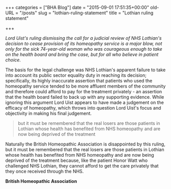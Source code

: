 +++
categories = ["BHA Blog"]
date = "2015-09-01 17:51:35+00:00"
old-URL = "/posts"
slug = "lothian-ruling-statement"
title = "Lothian ruling statement"

+++

_Lord Uist's ruling dismissing the call for a judicial review of NHS Lothian's decision to cease provision of its homeopathy service is a major blow, not only for the sick 74-year-old woman who was courageous enough to take on the health board and bring the case, but for all who believe in patient choice._

The basis for the legal challenge was NHS Lothian's apparent failure to take into account its public sector equality duty in reaching its decision; specifically, its highly inaccurate assertion that patients who used the homeopathy service tended to be more affluent members of the community and therefore could afford to pay for the treatment privately - an assertion that the health board failed to back up with any supporting evidence. While ignoring this argument Lord Uist appears to have made a judgement on the efficacy of homeopathy, which throws into question Lord Uist's focus and objectivity in making his final judgement.

<blockquote>but it must be remembered that the real losers are those patients in Lothian whose health has benefited from NHS homeopathy and are now being deprived of the treatment</blockquote>

Naturally the British Homeopathic Association is disappointed by this ruling, but it must be remembered that the real losers are those patients in Lothian whose health has benefited from NHS homeopathy and are now being deprived of the treatment because, like the patient Honor Watt who challenged NHS Lothian, they cannot afford to get the care privately that they once received through the NHS.

**British Homeopathic Association**
